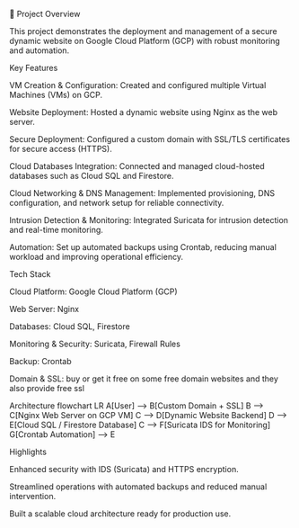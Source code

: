 🚀 Project Overview

This project demonstrates the deployment and management of a secure dynamic website on Google Cloud Platform (GCP) with robust monitoring and automation.

Key Features

VM Creation & Configuration: Created and configured multiple Virtual Machines (VMs) on GCP.

Website Deployment: Hosted a dynamic website using Nginx as the web server.

Secure Deployment: Configured a custom domain with SSL/TLS certificates for secure access (HTTPS).

Cloud Databases Integration: Connected and managed cloud-hosted databases such as Cloud SQL and Firestore.

Cloud Networking & DNS Management: Implemented provisioning, DNS configuration, and network setup for reliable connectivity.

Intrusion Detection & Monitoring: Integrated Suricata for intrusion detection and real-time monitoring.

Automation: Set up automated backups using Crontab, reducing manual workload and improving operational efficiency.

Tech Stack

Cloud Platform: Google Cloud Platform (GCP)

Web Server: Nginx

Databases: Cloud SQL, Firestore

Monitoring & Security: Suricata, Firewall Rules

Backup: Crontab

Domain & SSL: buy or get it free on some free domain websites and they also provide free ssl 

Architecture
flowchart LR
    A[User] --> B[Custom Domain + SSL]
    B --> C[Nginx Web Server on GCP VM]
    C --> D[Dynamic Website Backend]
    D --> E[Cloud SQL / Firestore Database]
    C --> F[Suricata IDS for Monitoring]
    G[Crontab Automation] --> E

Highlights

Enhanced security with IDS (Suricata) and HTTPS encryption.

Streamlined operations with automated backups and reduced manual intervention.

Built a scalable cloud architecture ready for production use.
